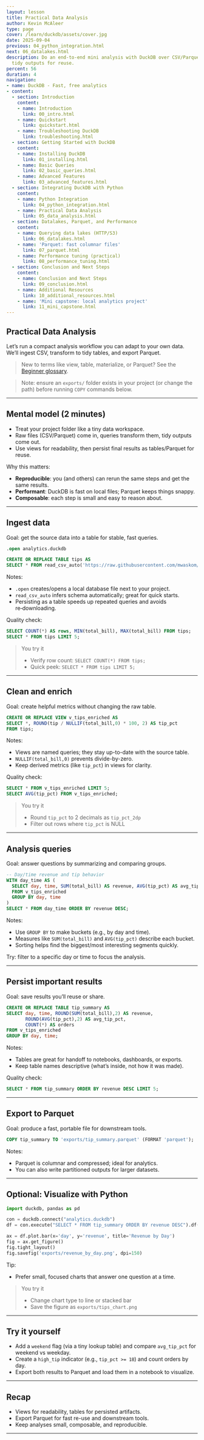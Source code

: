 ```yaml
---
layout: lesson
title: Practical Data Analysis
author: Kevin McAleer
type: page
cover: /learn/duckdb/assets/cover.jpg
date: 2025-09-04
previous: 04_python_integration.html
next: 06_datalakes.html
description: Do an end-to-end mini analysis with DuckDB over CSV/Parquet, producing
  tidy outputs for reuse.
percent: 56
duration: 4
navigation:
- name: DuckDB - Fast, free analytics
- content:
  - section: Introduction
    content:
    - name: Introduction
      link: 00_intro.html
    - name: Quickstart
      link: quickstart.html
    - name: Troubleshooting DuckDB
      link: troubleshooting.html
  - section: Getting Started with DuckDB
    content:
    - name: Installing DuckDB
      link: 01_installing.html
    - name: Basic Queries
      link: 02_basic_queries.html
    - name: Advanced Features
      link: 03_advanced_features.html
  - section: Integrating DuckDB with Python
    content:
    - name: Python Integration
      link: 04_python_integration.html
    - name: Practical Data Analysis
      link: 05_data_analysis.html
  - section: Datalakes, Parquet, and Performance
    content:
    - name: Querying data lakes (HTTP/S3)
      link: 06_datalakes.html
    - name: 'Parquet: fast columnar files'
      link: 07_parquet.html
    - name: Performance tuning (practical)
      link: 08_performance_tuning.html
  - section: Conclusion and Next Steps
    content:
    - name: Conclusion and Next Steps
      link: 09_conclusion.html
    - name: Additional Resources
      link: 10_additional_resources.html
    - name: 'Mini capstone: local analytics project'
      link: 11_mini_capstone.html
---
```



## Practical Data Analysis

Let’s run a compact analysis workflow you can adapt to your own data. We’ll ingest CSV, transform to tidy tables, and export Parquet.

> New to terms like view, table, materialize, or Parquet? See the [Beginner glossary](09_conclusion#beginner-glossary-the-language-of-data).

> Note: ensure an `exports/` folder exists in your project (or change the path) before running `COPY` commands below.

---

## Mental model (2 minutes)
- Treat your project folder like a tiny data workspace.
- Raw files (CSV/Parquet) come in, queries transform them, tidy outputs come out.
- Use views for readability, then persist final results as tables/Parquet for reuse.

Why this matters:

- **Reproducible**: you (and others) can rerun the same steps and get the same results.
- **Performant**: DuckDB is fast on local files; Parquet keeps things snappy.
- **Composable**: each step is small and easy to reason about.

---

## Ingest data

Goal: get the source data into a table for stable, fast queries.

```sql
.open analytics.duckdb

CREATE OR REPLACE TABLE tips AS
SELECT * FROM read_csv_auto('https://raw.githubusercontent.com/mwaskom/seaborn-data/master/tips.csv');
```

Notes:
- `.open` creates/opens a local database file next to your project.
- `read_csv_auto` infers schema automatically; great for quick starts.
- Persisting as a table speeds up repeated queries and avoids re‑downloading.

Quality check:
```sql
SELECT COUNT(*) AS rows, MIN(total_bill), MAX(total_bill) FROM tips;
SELECT * FROM tips LIMIT 5;
```

> You try it
> - Verify row count: `SELECT COUNT(*) FROM tips;`
> - Quick peek: `SELECT * FROM tips LIMIT 5;`

---

## Clean and enrich

Goal: create helpful metrics without changing the raw table.

```sql
CREATE OR REPLACE VIEW v_tips_enriched AS
SELECT *, ROUND(tip / NULLIF(total_bill,0) * 100, 2) AS tip_pct
FROM tips;
```

Notes:
- Views are named queries; they stay up-to-date with the source table.
- `NULLIF(total_bill,0)` prevents divide-by-zero.
- Keep derived metrics (like `tip_pct`) in views for clarity.

Quality check:
```sql
SELECT * FROM v_tips_enriched LIMIT 5;
SELECT AVG(tip_pct) FROM v_tips_enriched;
```

> You try it
> - Round `tip_pct` to 2 decimals as `tip_pct_2dp`
> - Filter out rows where `tip_pct` is NULL

---

## Analysis queries

Goal: answer questions by summarizing and comparing groups.

```sql
-- Day/time revenue and tip behavior
WITH day_time AS (
  SELECT day, time, SUM(total_bill) AS revenue, AVG(tip_pct) AS avg_tip_pct
  FROM v_tips_enriched
  GROUP BY day, time
)
SELECT * FROM day_time ORDER BY revenue DESC;
```

Notes:
- Use `GROUP BY` to make buckets (e.g., by day and time).
- Measures like `SUM(total_bill)` and `AVG(tip_pct)` describe each bucket.
- Sorting helps find the biggest/most interesting segments quickly.

Try: filter to a specific day or time to focus the analysis.

---

## Persist important results

Goal: save results you’ll reuse or share.

```sql
CREATE OR REPLACE TABLE tip_summary AS
SELECT day, time, ROUND(SUM(total_bill),2) AS revenue,
       ROUND(AVG(tip_pct),2) AS avg_tip_pct,
       COUNT(*) AS orders
FROM v_tips_enriched
GROUP BY day, time;
```

Notes:
- Tables are great for handoff to notebooks, dashboards, or exports.
- Keep table names descriptive (what’s inside, not how it was made).

Quality check:
```sql
SELECT * FROM tip_summary ORDER BY revenue DESC LIMIT 5;
```

---

## Export to Parquet

Goal: produce a fast, portable file for downstream tools.

```sql
COPY tip_summary TO 'exports/tip_summary.parquet' (FORMAT 'parquet');
```

Notes:
- Parquet is columnar and compressed; ideal for analytics.
- You can also write partitioned outputs for larger datasets.

---

## Optional: Visualize with Python

```python
import duckdb, pandas as pd

con = duckdb.connect("analytics.duckdb")
df = con.execute("SELECT * FROM tip_summary ORDER BY revenue DESC").df()

ax = df.plot.bar(x='day', y='revenue', title='Revenue by Day')
fig = ax.get_figure()
fig.tight_layout()
fig.savefig('exports/revenue_by_day.png', dpi=150)
```

Tip:
- Prefer small, focused charts that answer one question at a time.

> You try it
> - Change chart type to line or stacked bar
> - Save the figure as `exports/tips_chart.png`

---

## Try it yourself
- Add a `weekend` flag (via a tiny lookup table) and compare `avg_tip_pct` for weekend vs weekday.
- Create a `high_tip` indicator (e.g., `tip_pct >= 18`) and count orders by day.
- Export both results to Parquet and load them in a notebook to visualize.

---

## Recap
- Views for readability, tables for persisted artifacts.
- Export Parquet for fast re-use and downstream tools.
- Keep analyses small, composable, and reproducible.

---
